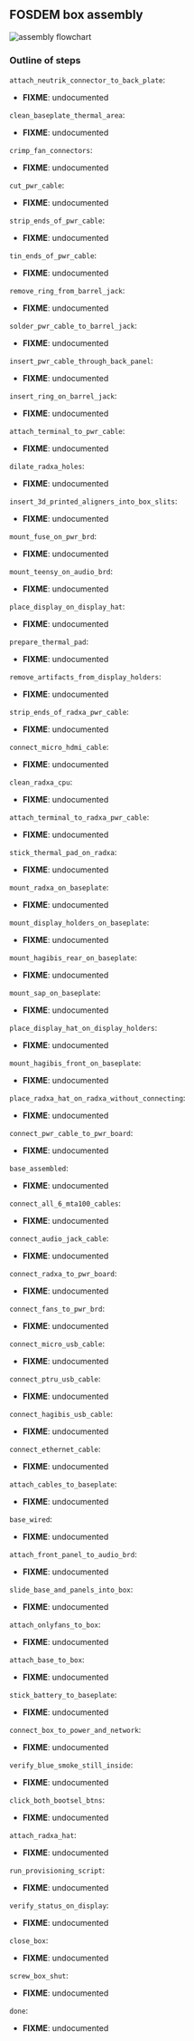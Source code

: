 ## FOSDEM box assembly

![assembly flowchart](assembly.svg)

### Outline of steps

`attach_neutrik_connector_to_back_plate`:
- **FIXME**: undocumented

`clean_baseplate_thermal_area`:
- **FIXME**: undocumented

`crimp_fan_connectors`:
- **FIXME**: undocumented

`cut_pwr_cable`:
- **FIXME**: undocumented

`strip_ends_of_pwr_cable`:
- **FIXME**: undocumented

`tin_ends_of_pwr_cable`:
- **FIXME**: undocumented

`remove_ring_from_barrel_jack`:
- **FIXME**: undocumented

`solder_pwr_cable_to_barrel_jack`:
- **FIXME**: undocumented

`insert_pwr_cable_through_back_panel`:
- **FIXME**: undocumented

`insert_ring_on_barrel_jack`:
- **FIXME**: undocumented

`attach_terminal_to_pwr_cable`:
- **FIXME**: undocumented

`dilate_radxa_holes`:
- **FIXME**: undocumented

`insert_3d_printed_aligners_into_box_slits`:
- **FIXME**: undocumented

`mount_fuse_on_pwr_brd`:
- **FIXME**: undocumented

`mount_teensy_on_audio_brd`:
- **FIXME**: undocumented

`place_display_on_display_hat`:
- **FIXME**: undocumented

`prepare_thermal_pad`:
- **FIXME**: undocumented

`remove_artifacts_from_display_holders`:
- **FIXME**: undocumented

`strip_ends_of_radxa_pwr_cable`:
- **FIXME**: undocumented

`connect_micro_hdmi_cable`:
- **FIXME**: undocumented

`clean_radxa_cpu`:
- **FIXME**: undocumented

`attach_terminal_to_radxa_pwr_cable`:
- **FIXME**: undocumented

`stick_thermal_pad_on_radxa`:
- **FIXME**: undocumented

`mount_radxa_on_baseplate`:
- **FIXME**: undocumented

`mount_display_holders_on_baseplate`:
- **FIXME**: undocumented

`mount_hagibis_rear_on_baseplate`:
- **FIXME**: undocumented

`mount_sap_on_baseplate`:
- **FIXME**: undocumented

`place_display_hat_on_display_holders`:
- **FIXME**: undocumented

`mount_hagibis_front_on_baseplate`:
- **FIXME**: undocumented

`place_radxa_hat_on_radxa_without_connecting`:
- **FIXME**: undocumented

`connect_pwr_cable_to_pwr_board`:
- **FIXME**: undocumented

`base_assembled`:<a name="base_assembled"></a>
- **FIXME**: undocumented

`connect_all_6_mta100_cables`:
- **FIXME**: undocumented

`connect_audio_jack_cable`:
- **FIXME**: undocumented

`connect_radxa_to_pwr_board`:
- **FIXME**: undocumented

`connect_fans_to_pwr_brd`:
- **FIXME**: undocumented

`connect_micro_usb_cable`:
- **FIXME**: undocumented

`connect_ptru_usb_cable`:
- **FIXME**: undocumented

`connect_hagibis_usb_cable`:
- **FIXME**: undocumented

`connect_ethernet_cable`:
- **FIXME**: undocumented

`attach_cables_to_baseplate`:
- **FIXME**: undocumented

`base_wired`:
- **FIXME**: undocumented

`attach_front_panel_to_audio_brd`:
- **FIXME**: undocumented

`slide_base_and_panels_into_box`:
- **FIXME**: undocumented

`attach_onlyfans_to_box`:
- **FIXME**: undocumented

`attach_base_to_box`:
- **FIXME**: undocumented

`stick_battery_to_baseplate`:
- **FIXME**: undocumented

`connect_box_to_power_and_network`:
- **FIXME**: undocumented

`verify_blue_smoke_still_inside`:
- **FIXME**: undocumented

`click_both_bootsel_btns`:
- **FIXME**: undocumented

`attach_radxa_hat`:
- **FIXME**: undocumented

`run_provisioning_script`:
- **FIXME**: undocumented

`verify_status_on_display`:
- **FIXME**: undocumented

`close_box`:
- **FIXME**: undocumented

`screw_box_shut`:
- **FIXME**: undocumented

`done`:
- **FIXME**: undocumented

